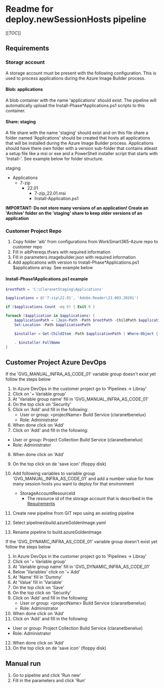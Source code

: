 # Readme for deploy.newSessionHosts pipeline

[[_TOC_]]

## Requirements

### Storagr account

A storage account must be present with the following configuration. This is used to process applications during the Azure Image Builder process.

#### Blob: applications

A blob container with the name 'applications' should exist. The pipeline will automatically upload the Install-Phase*Applications.ps1 scripts to this container.

#### Share: staging

A file share with the name 'staging' should exist and on this file share a folder named 'Applications' should be created that hosts all applications that will be installed during the Azure Image Builder process. Applications should have there own folder with a version sub-folder that contains atleast a setup file like a msi or exe and a PowerShell installer script that starts with 'Install-'. See example below for folder structure.

staging
- Applications
  - 7-zip
    - 22.01
      - 7-zip_22.01.msi
      - Install-Application.ps1

**IMPORTANT: Do not store many versions of an application! Create an 'Archive' folder on the 'staging' share to keep older versions of an application**

### Customer Project Repo

1. Copy folder 'aib' from configurations from WorkSmart365-Azure repo to customer repo
2. Fill in aibPrereqs.tfvars with required information
3. Fill in parameters.imagebuilder.json with required information
4. Add applications with version to Install-Phase*Applications.ps1 $applications array. See example below

#### Install-Phase1Applications.ps1 example

```Powershell
$rootPath = 'C:\ClaranetStaging\Applications'

$applications = @('7-zip\22.01', 'Adobe.Reader\23.003.20201')

if ($applications.Count -eq 0) { Exit 0 }

foreach ($application in $applications) {
    $applicationPath = (Join-Path -Path $rootPath -ChildPath $application)
    Set-Location -Path $applicationPath

    $installer = Get-ChildItem -Path $applicationPath | Where-Object { $_.Name -like 'Install-*.ps1' }

    . $installer.FullName
}
```

## Customer Project Azure DevOps

If the 'GVG_MANUAL_INFRA_AS_CODE_01' variable group doesn't exist yet follow the steps below

1. In Azure DevOps in the customer project go to 'Pipelines -> Libray'
2. Click on '+ Variable group'
3. At 'Variable group name' fill in 'GVG_MANUAL_INFRA_AS_CODE_01'
4. On the top click on 'Security'
5. Click on 'Add' and fill in the following:
   - User or group: \<projectName> Build Service (claranetbenelux)
   - Role: Administrator
6.  When done click on 'Add'
7.  Click on 'Add' and fill in the following:
   - User or group: Project Collection Build Service (claranetbenelux)
   - Role: Administrator
8.  When done click on 'Add'
9.  On the top click on de 'save icon' (floppy disk)

1. Add following variables to variable group 'GVG_MANUAL_INFRA_AS_CODE_01' and add a number value for how many session hosts you want to deploy for that environment
    - StorageAccountResourceId
      - The resource id of the storage account that is described in the [Requirements](#requirements)
2. Create new pipeline from GIT repo using an existing pipeline
3. Select pipelines\build.azureGoldenImage.yaml
4. Rename pipeline to build.azureGoldenImage

If the 'GVG_DYNAMIC_INFRA_AS_CODE_01' variable group doesn't exist yet follow the steps below

1. In Azure DevOps in the customer project go to 'Pipelines -> Libray'
2. Click on '+ Variable group'
3. At 'Variable group name' fill in 'GVG_DYNAMIC_INFRA_AS_CODE_01'
4. Below 'Variables' click on '+ Add'
5. At 'Name' fill in 'Dummy'
6. At 'Value' fill in 'Variable'
7. On the top click on 'Save'
8. On the top click on 'Security'
9. Click on 'Add' and fill in the following:
   - User or group: \<projectName> Build Service (claranetbenelux)
   - Role: Administrator
10. When done click on 'Add'
11. Click on 'Add' and fill in the following:
   - User or group: Project Collection Build Service (claranetbenelux)
   - Role: Administrator
12. When done click on 'Add'
13. On the top click on de 'save icon' (floppy disk)

## Manual run

1. Go to pipeline and click 'Run new'
2. Fill in the parameters and click 'Run'
